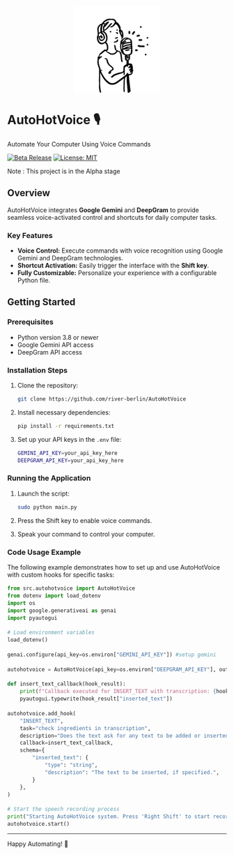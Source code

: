 <p align="center">
  <picture>
    <source media="(prefers-color-scheme: dark)" srcset="static/readme_image_dark.png">
    <source media="(prefers-color-scheme: light)" srcset="static/readme_image.png">
    <img alt="A person singing in a microphone" src="static/readme_image.png" width="200" height="200" style="max-width: 100%;">
  </picture>
</p>

# AutoHotVoice 🎙️

Automate Your Computer Using Voice Commands

[![Beta Release](https://img.shields.io/badge/release-alpha-redπ)](#)
[![License: MIT](https://img.shields.io/github/license/river-berlin/AutoHotVoice)](https://github.com/river-berlin/AutoHotVoice/blob/main/LICENSE)

Note : This project is in the Alpha stage


## Overview

AutoHotVoice integrates **Google Gemini** and **DeepGram** to provide seamless voice-activated control and shortcuts for daily computer tasks.

### Key Features

- **Voice Control:** Execute commands with voice recognition using Google Gemini and DeepGram technologies.
- **Shortcut Activation:** Easily trigger the interface with the **Shift key**.
- **Fully Customizable:** Personalize your experience with a configurable Python file.

## Getting Started

### Prerequisites

- Python version 3.8 or newer
- Google Gemini API access
- DeepGram API access

### Installation Steps

1. Clone the repository:
   ```bash
   git clone https://github.com/river-berlin/AutoHotVoice
   ```

2. Install necessary dependencies:
   ```bash
   pip install -r requirements.txt
   ```

3. Set up your API keys in the `.env` file:
   ```bash
   GEMINI_API_KEY=your_api_key_here
   DEEPGRAM_API_KEY=your_api_key_here
   ```

### Running the Application

1. Launch the script:
   ```bash
   sudo python main.py
   ```

2. Press the Shift key to enable voice commands.
3. Speak your command to control your computer.

### Code Usage Example

The following example demonstrates how to set up and use AutoHotVoice with custom hooks for specific tasks:

```python
from src.autohotvoice import AutoHotVoice
from dotenv import load_dotenv
import os
import google.generativeai as genai
import pyautogui

# Load environment variables
load_dotenv()

genai.configure(api_key=os.environ["GEMINI_API_KEY"]) #setup gemini

autohotvoice = AutoHotVoice(api_key=os.environ["DEEPGRAM_API_KEY"], output_file="speech_log.txt")

def insert_text_callback(hook_result):
    print(f"Callback executed for INSERT_TEXT with transcription: {hook_result['inserted_text']}")
    pyautogui.typewrite(hook_result["inserted_text"])

autohotvoice.add_hook(
    "INSERT_TEXT",
    task="check ingredients in transcription",
    description="Does the text ask for any text to be added or inserted? Call this if the user says write something, or insert this text.",
    callback=insert_text_callback,
    schema={
        "inserted_text": {
            "type": "string",
            "description": "The text to be inserted, if specified.",
        }
    },
)

# Start the speech recording process
print("Starting AutoHotVoice system. Press 'Right Shift' to start recording, and release to stop.")
autohotvoice.start()
```

---
Happy Automating! 🎉
